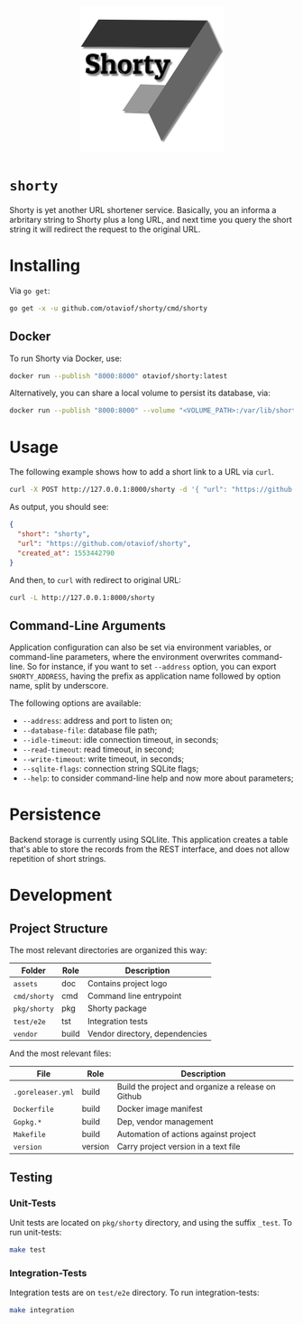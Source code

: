 <p align="center"><img src="./assets/logo/shorty.png"/></p>

# `shorty`

Shorty is yet another URL shortener service. Basically, you an informa a arbritary string to Shorty
plus a long URL, and next time you query the short string it will redirect the request to the
original URL.

# Installing

Via `go get`:

``` bash
go get -x -u github.com/otaviof/shorty/cmd/shorty
```

## Docker

To run Shorty via Docker, use:

``` bash
docker run --publish "8000:8000" otaviof/shorty:latest
```

Alternatively, you can share a local volume to persist its database, via:

``` bash
docker run --publish "8000:8000" --volume "<VOLUME_PATH>:/var/lib/shorty" otaviof/shorty:latest
```

# Usage

The following example shows how to add a short link to a URL via `curl`.

``` bash
curl -X POST http://127.0.0.1:8000/shorty -d '{ "url": "https://github.com/otaviof/shorty" }'
```

As output, you should see:

``` json
{
  "short": "shorty",
  "url": "https://github.com/otaviof/shorty",
  "created_at": 1553442790
}
```

And then, to `curl` with redirect to original URL:

``` bash
curl -L http://127.0.0.1:8000/shorty
```

## Command-Line Arguments

Application configuration can also be set via environment variables, or command-line parameters,
where the environment overwrites command-line. So for instance, if you want to set `--address`
option, you can export `SHORTY_ADDRESS`, having the prefix as application name  followed by option
name, split by underscore.

The following options are available:

- `--address`: address and port to listen on;
- `--database-file`: database file path;
- `--idle-timeout`: idle connection timeout, in seconds;
- `--read-timeout`: read timeout, in second;
- `--write-timeout`: write timeout, in seconds;
- `--sqlite-flags`: connection string SQLite flags;
- `--help`: to consider command-line help and now more about parameters;

# Persistence

Backend storage is currently using SQLlite. This application creates a table that's able to store
the records from the REST interface, and does not allow repetition of short strings.

# Development

## Project Structure

The most relevant directories are organized this way:

| Folder       | Role  | Description                    |
|--------------|-------|--------------------------------|
| `assets`     | doc   | Contains project logo          |
| `cmd/shorty` | cmd   | Command line entrypoint        |
| `pkg/shorty` | pkg   | Shorty package                 |
| `test/e2e`   | tst   | Integration tests              |
| `vendor`     | build | Vendor directory, dependencies |

And the most relevant files:

| File              | Role    | Description                                        |
|-------------------|---------|----------------------------------------------------|
| `.goreleaser.yml` | build   | Build the project and organize a release on Github |
| `Dockerfile`      | build   | Docker image manifest                              |
| `Gopkg.*`         | build   | Dep, vendor management                             |
| `Makefile`        | build   | Automation of actions against project              |
| `version`         | version | Carry project version in a text file               |

## Testing

### Unit-Tests

Unit tests are located on `pkg/shorty` directory, and using the suffix `_test`. To run unit-tests:

``` bash
make test
```

### Integration-Tests

Integration tests are on `test/e2e` directory. To run integration-tests:


``` bash
make integration
```
